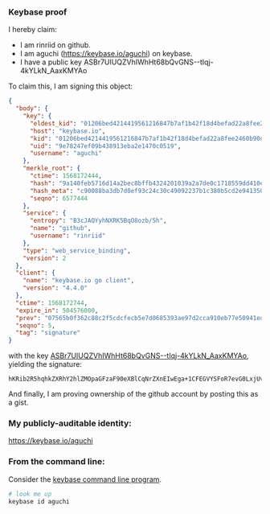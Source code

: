 ### Keybase proof

I hereby claim:

  * I am rinriid on github.
  * I am aguchi (https://keybase.io/aguchi) on keybase.
  * I have a public key ASBr7UIUQZVhIWhHt68bQvGNS--tIqj-4kYLkN_AaxKMYAo

To claim this, I am signing this object:

```json
{
  "body": {
    "key": {
      "eldest_kid": "01206bed4214419561216847b7af1b42f18d4befad22a8fee2460b90dfc06b128c600a",
      "host": "keybase.io",
      "kid": "01206bed4214419561216847b7af1b42f18d4befad22a8fee2460b90dfc06b128c600a",
      "uid": "9e78247ef09b438913eba2e1470c0519",
      "username": "aguchi"
    },
    "merkle_root": {
      "ctime": 1568172444,
      "hash": "9a140feb5716d14a2bec8bffb4324201039a2a7de0c1718559dd410efddab7c374bd704d2e4bfed99ab7e895b476a82cd2a77e8ed726e07edaf3a4a7dcd871cb",
      "hash_meta": "c90088ba3db7d0ef93c24c30c49092237b1c380b5cd2e94135086d7fc3bae169",
      "seqno": 6577444
    },
    "service": {
      "entropy": "B3cJAQYyhNXRK5BqO8ozb/5h",
      "name": "github",
      "username": "rinriid"
    },
    "type": "web_service_binding",
    "version": 2
  },
  "client": {
    "name": "keybase.io go client",
    "version": "4.4.0"
  },
  "ctime": 1568172744,
  "expire_in": 504576000,
  "prev": "07565b0f362c88c2f5cdcfecb5e7d0685393ae97d2cca910eb77e50941ed66b9",
  "seqno": 5,
  "tag": "signature"
}
```

with the key [ASBr7UIUQZVhIWhHt68bQvGNS--tIqj-4kYLkN_AaxKMYAo](https://keybase.io/aguchi), yielding the signature:

```
hKRib2R5hqhkZXRhY2hlZMOpaGFzaF90eXBlCqNrZXnEIwEga+1CFEGVYSFoR7evG0LxjUvvrSKo/uJGC5DfwGsSjGAKp3BheWxvYWTESpcCBcQgB1ZbDzYsiML1zc/stefQaFOTrpfSzKkQ63flCUHtZrnEIG+Mc32zves2NBr8Rq6sYXiAmp+uNRgCH01ByuYJPjbtAgHCo3NpZ8RASbZiV65fgB5bp4/6XhavwKqoivp5GZzCFzFwdIm346IxJuXSWxK+foT2FjVTeWXs4vqk1fW9ugN3/bAPsMAZBqhzaWdfdHlwZSCkaGFzaIKkdHlwZQildmFsdWXEINORFfNzQruutlXR2h7POpg1GmqhnOuFMZKzH/ykILYto3RhZ80CAqd2ZXJzaW9uAQ==

```

And finally, I am proving ownership of the github account by posting this as a gist.

### My publicly-auditable identity:

https://keybase.io/aguchi

### From the command line:

Consider the [keybase command line program](https://keybase.io/download).

```bash
# look me up
keybase id aguchi
```
